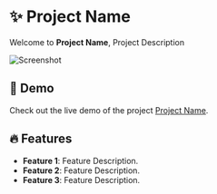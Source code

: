 # ✨ Project Name

Welcome to **Project Name**, Project Description

![Screenshot](screenshots/Screenshot.png)

## 🚀 Demo

Check out the live demo of the project [Project Name]().

## 🔥 Features

- **Feature 1**: Feature Description.
- **Feature 2**: Feature Description.
- **Feature 3**: Feature Description.
